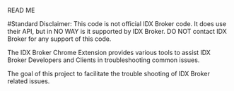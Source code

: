 READ ME

#Standard Disclaimer:
This code is not official IDX Broker code. It does use their API, but in NO WAY is it supported by IDX Broker. DO NOT contact IDX Broker for any support of this code.

The IDX Broker Chrome Extension provides various tools to assist IDX Broker Developers and Clients in troubleshooting common issues.

The goal of this project to facilitate the trouble shooting of IDX Broker related issues.
